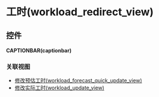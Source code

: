 # 工时(workload_redirect_view)  <!-- {docsify-ignore-all} -->



## 控件
#### CAPTIONBAR(captionbar)


### 关联视图
  * [修改预估工时(workload_forecast_quick_update_view)](app/view/workload_forecast_quick_update_view)
  * [修改实际工时(workload_update_view)](app/view/workload_update_view)

<script>
 const { createApp } = Vue
  createApp({
    data() {
      return {

      }
    }
  }).use(ElementPlus).mount('#app')
</script>